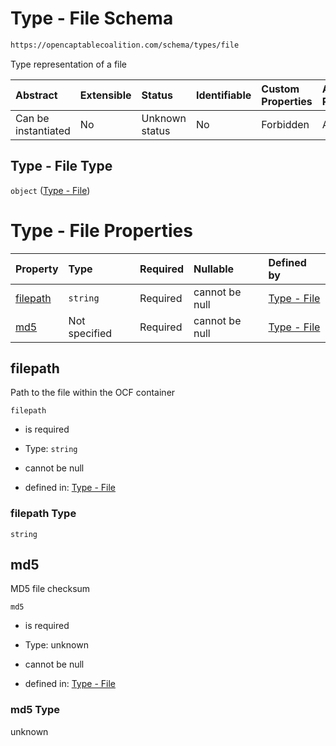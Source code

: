 # Type - File Schema

```txt
https://opencaptablecoalition.com/schema/types/file
```

Type representation of a file

| Abstract            | Extensible | Status         | Identifiable | Custom Properties | Additional Properties | Access Restrictions | Defined In                                                                     |
| :------------------ | :--------- | :------------- | :----------- | :---------------- | :-------------------- | :------------------ | :----------------------------------------------------------------------------- |
| Can be instantiated | No         | Unknown status | No           | Forbidden         | Allowed               | none                | [File.schema.json](../../schema/types/File.schema.json "open original schema") |

## Type - File Type

`object` ([Type - File](file.md))

# Type - File Properties

| Property              | Type          | Required | Nullable       | Defined by                                                                                                            |
| :-------------------- | :------------ | :------- | :------------- | :-------------------------------------------------------------------------------------------------------------------- |
| [filepath](#filepath) | `string`      | Required | cannot be null | [Type - File](file-properties-filepath.md "https://opencaptablecoalition.com/schema/types/file#/properties/filepath") |
| [md5](#md5)           | Not specified | Required | cannot be null | [Type - File](file-properties-md5.md "https://opencaptablecoalition.com/schema/types/file#/properties/md5")           |

## filepath

Path to the file within the OCF container

`filepath`

*   is required

*   Type: `string`

*   cannot be null

*   defined in: [Type - File](file-properties-filepath.md "https://opencaptablecoalition.com/schema/types/file#/properties/filepath")

### filepath Type

`string`

## md5

MD5 file checksum

`md5`

*   is required

*   Type: unknown

*   cannot be null

*   defined in: [Type - File](file-properties-md5.md "https://opencaptablecoalition.com/schema/types/file#/properties/md5")

### md5 Type

unknown
